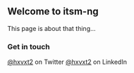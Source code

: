 ## Welcome to itsm-ng

This page is about that thing...



### Get in touch
[@hxvxt2](https://twitter.com/hxvxt2) on Twitter 
[@hxvxt2](https://linkedin.com/in/hxvxt2) on LinkedIn


